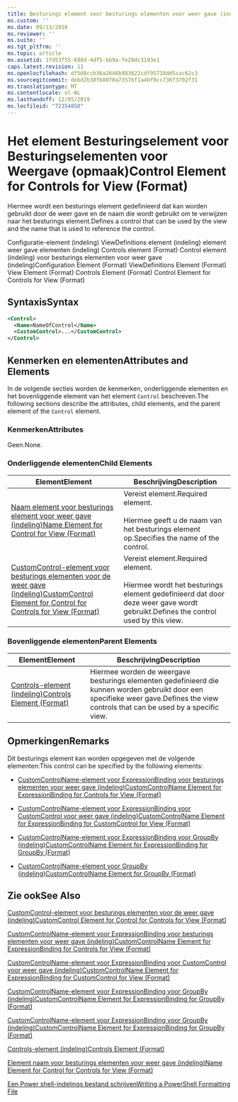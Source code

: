```yaml
---
title: Besturings element voor besturings elementen voor weer gave (indeling) | Microsoft Docs
ms.custom: ''
ms.date: 09/13/2016
ms.reviewer: ''
ms.suite: ''
ms.tgt_pltfrm: ''
ms.topic: article
ms.assetid: 1fd53f55-698d-4df5-bb9a-fe28dc3193e1
caps.latest.revision: 11
ms.openlocfilehash: df568ccb36a2646b983622cdf95718dd5cac62c3
ms.sourcegitcommit: debd2b38fb8070a7357bf1a4bf9cc736f3702f31
ms.translationtype: MT
ms.contentlocale: nl-NL
ms.lasthandoff: 12/05/2019
ms.locfileid: "72354850"
---
```

# <a name="control-element-for-controls-for-view--format"></a><span data-ttu-id="61664-102">Het element Besturingselement voor Besturingselementen voor Weergave (opmaak)</span><span class="sxs-lookup"><span data-stu-id="61664-102">Control Element for Controls for View  (Format)</span></span>

<span data-ttu-id="61664-103">Hiermee wordt een besturings element gedefinieerd dat kan worden gebruikt door de weer gave en de naam die wordt gebruikt om te verwijzen naar het besturings element.</span><span class="sxs-lookup"><span data-stu-id="61664-103">Defines a control that can be used by the view and the name that is used to reference the control.</span></span>

<span data-ttu-id="61664-104">Configuratie-element (indeling) ViewDefinitions element (indeling) element weer gave elementen (indeling) Controls element (Format) Control element (indeling) voor besturings elementen voor weer gave (indeling)</span><span class="sxs-lookup"><span data-stu-id="61664-104">Configuration Element (Format) ViewDefinitions Element (Format) View Element (Format) Controls Element (Format) Control Element for Controls for View (Format)</span></span>

## <a name="syntax"></a><span data-ttu-id="61664-105">Syntaxis</span><span class="sxs-lookup"><span data-stu-id="61664-105">Syntax</span></span>

```xml
<Control>
  <Name>NameOfControl</Name>
  <CustomControl>...</CustomControl>
</Control>
```

## <a name="attributes-and-elements"></a><span data-ttu-id="61664-106">Kenmerken en elementen</span><span class="sxs-lookup"><span data-stu-id="61664-106">Attributes and Elements</span></span>

<span data-ttu-id="61664-107">In de volgende secties worden de kenmerken, onderliggende elementen en het bovenliggende element van het element `Control` beschreven.</span><span class="sxs-lookup"><span data-stu-id="61664-107">The following sections describe the attributes, child elements, and the parent element of the `Control` element.</span></span>

### <a name="attributes"></a><span data-ttu-id="61664-108">Kenmerken</span><span class="sxs-lookup"><span data-stu-id="61664-108">Attributes</span></span>

<span data-ttu-id="61664-109">Geen.</span><span class="sxs-lookup"><span data-stu-id="61664-109">None.</span></span>

### <a name="child-elements"></a><span data-ttu-id="61664-110">Onderliggende elementen</span><span class="sxs-lookup"><span data-stu-id="61664-110">Child Elements</span></span>

|<span data-ttu-id="61664-111">Element</span><span class="sxs-lookup"><span data-stu-id="61664-111">Element</span></span>|<span data-ttu-id="61664-112">Beschrijving</span><span class="sxs-lookup"><span data-stu-id="61664-112">Description</span></span>|
|-------------|-----------------|
|[<span data-ttu-id="61664-113">Naam element voor besturings element voor weer gave (indeling)</span><span class="sxs-lookup"><span data-stu-id="61664-113">Name Element for Control for View (Format)</span></span>](./name-element-for-control-for-controls-for-view-format.md)|<span data-ttu-id="61664-114">Vereist element.</span><span class="sxs-lookup"><span data-stu-id="61664-114">Required element.</span></span><br /><br /> <span data-ttu-id="61664-115">Hiermee geeft u de naam van het besturings element op.</span><span class="sxs-lookup"><span data-stu-id="61664-115">Specifies the name of the control.</span></span>|
|[<span data-ttu-id="61664-116">CustomControl-element voor besturings elementen voor de weer gave (indeling)</span><span class="sxs-lookup"><span data-stu-id="61664-116">CustomControl Element for Control for Controls for View (Format)</span></span>](./customcontrol-element-for-control-for-controls-for-view-format.md)|<span data-ttu-id="61664-117">Vereist element.</span><span class="sxs-lookup"><span data-stu-id="61664-117">Required element.</span></span><br /><br /> <span data-ttu-id="61664-118">Hiermee wordt het besturings element gedefinieerd dat door deze weer gave wordt gebruikt.</span><span class="sxs-lookup"><span data-stu-id="61664-118">Defines the control used by this view.</span></span>|

### <a name="parent-elements"></a><span data-ttu-id="61664-119">Bovenliggende elementen</span><span class="sxs-lookup"><span data-stu-id="61664-119">Parent Elements</span></span>

|<span data-ttu-id="61664-120">Element</span><span class="sxs-lookup"><span data-stu-id="61664-120">Element</span></span>|<span data-ttu-id="61664-121">Beschrijving</span><span class="sxs-lookup"><span data-stu-id="61664-121">Description</span></span>|
|-------------|-----------------|
|[<span data-ttu-id="61664-122">Controls-element (indeling)</span><span class="sxs-lookup"><span data-stu-id="61664-122">Controls Element (Format)</span></span>](./controls-element-for-view-format.md)|<span data-ttu-id="61664-123">Hiermee worden de weergave besturings elementen gedefinieerd die kunnen worden gebruikt door een specifieke weer gave.</span><span class="sxs-lookup"><span data-stu-id="61664-123">Defines the view controls that can be used by a specific view.</span></span>|

## <a name="remarks"></a><span data-ttu-id="61664-124">Opmerkingen</span><span class="sxs-lookup"><span data-stu-id="61664-124">Remarks</span></span>

<span data-ttu-id="61664-125">Dit besturings element kan worden opgegeven met de volgende elementen:</span><span class="sxs-lookup"><span data-stu-id="61664-125">This control can be specified by the following elements:</span></span>

- [<span data-ttu-id="61664-126">CustomControlName-element voor ExpressionBinding voor besturings elementen voor weer gave (indeling)</span><span class="sxs-lookup"><span data-stu-id="61664-126">CustomControlName Element for ExpressionBinding for Controls for View (Format)</span></span>](./customcontrolname-element-for-expressionbinding-for-controls-for-view-format.md)

- [<span data-ttu-id="61664-127">CustomControlName-element voor ExpressionBinding voor CustomControl voor weer gave (indeling)</span><span class="sxs-lookup"><span data-stu-id="61664-127">CustomControlName Element for ExpressionBinding for CustomControl for View (Format)</span></span>](./customcontrolname-element-for-expressionbinding-for-customcontrol-for-view-format.md)

- [<span data-ttu-id="61664-128">CustomControlName-element voor ExpressionBinding voor GroupBy (indeling)</span><span class="sxs-lookup"><span data-stu-id="61664-128">CustomControlName Element for ExpressionBinding for GroupBy (Format)</span></span>](./customcontrolname-element-for-expressionbinding-for-groupby-format.md)

- [<span data-ttu-id="61664-129">CustomControlName-element voor GroupBy (indeling)</span><span class="sxs-lookup"><span data-stu-id="61664-129">CustomControlName Element for GroupBy (Format)</span></span>](./customcontrolname-element-for-groupby-format.md)

## <a name="see-also"></a><span data-ttu-id="61664-130">Zie ook</span><span class="sxs-lookup"><span data-stu-id="61664-130">See Also</span></span>

[<span data-ttu-id="61664-131">CustomControl-element voor besturings elementen voor de weer gave (indeling)</span><span class="sxs-lookup"><span data-stu-id="61664-131">CustomControl Element for Control for Controls for View (Format)</span></span>](./customcontrol-element-for-control-for-controls-for-view-format.md)

[<span data-ttu-id="61664-132">CustomControlName-element voor ExpressionBinding voor besturings elementen voor weer gave (indeling)</span><span class="sxs-lookup"><span data-stu-id="61664-132">CustomControlName Element for ExpressionBinding for Controls for View (Format)</span></span>](./customcontrolname-element-for-expressionbinding-for-controls-for-view-format.md)

[<span data-ttu-id="61664-133">CustomControlName-element voor ExpressionBinding voor CustomControl voor weer gave (indeling)</span><span class="sxs-lookup"><span data-stu-id="61664-133">CustomControlName Element for ExpressionBinding for CustomControl for View (Format)</span></span>](./customcontrolname-element-for-expressionbinding-for-customcontrol-for-view-format.md)

[<span data-ttu-id="61664-134">CustomControlName-element voor ExpressionBinding voor GroupBy (indeling)</span><span class="sxs-lookup"><span data-stu-id="61664-134">CustomControlName Element for ExpressionBinding for GroupBy (Format)</span></span>](./customcontrolname-element-for-expressionbinding-for-groupby-format.md)

[<span data-ttu-id="61664-135">CustomControlName-element voor ExpressionBinding voor GroupBy (indeling)</span><span class="sxs-lookup"><span data-stu-id="61664-135">CustomControlName Element for ExpressionBinding for GroupBy (Format)</span></span>](./customcontrolname-element-for-expressionbinding-for-groupby-format.md)

[<span data-ttu-id="61664-136">Controls-element (indeling)</span><span class="sxs-lookup"><span data-stu-id="61664-136">Controls Element (Format)</span></span>](./controls-element-for-view-format.md)

[<span data-ttu-id="61664-137">Element naam voor besturings elementen voor weer gave (indeling)</span><span class="sxs-lookup"><span data-stu-id="61664-137">Name Element for Control for Controls for View (Format)</span></span>](./name-element-for-control-for-controls-for-view-format.md)

[<span data-ttu-id="61664-138">Een Power shell-indelings bestand schrijven</span><span class="sxs-lookup"><span data-stu-id="61664-138">Writing a PowerShell Formatting File</span></span>](./writing-a-powershell-formatting-file.md)
